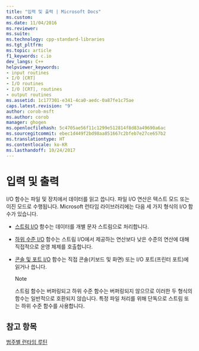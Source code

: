 ```yaml
---
title: "입력 및 출력 | Microsoft Docs"
ms.custom: 
ms.date: 11/04/2016
ms.reviewer: 
ms.suite: 
ms.technology: cpp-standard-libraries
ms.tgt_pltfrm: 
ms.topic: article
f1_keywords: c.io
dev_langs: C++
helpviewer_keywords:
- input routines
- I/O [CRT]
- I/O routines
- I/O [CRT], routines
- output routines
ms.assetid: 1c177301-e341-4ca0-aedc-0a87fe1c75ae
caps.latest.revision: "9"
author: corob-msft
ms.author: corob
manager: ghogen
ms.openlocfilehash: 5c4705ae56f11c1299e512814f8d83a49690a6ac
ms.sourcegitcommit: ebec1d449f2bd98aa851667c2bfeb7e27ce657b2
ms.translationtype: HT
ms.contentlocale: ko-KR
ms.lasthandoff: 10/24/2017
---
```

# <a name="input-and-output"></a>입력 및 출력
I/O 함수는 파일 및 장치에서 데이터를 읽고 씁니다. 파일 I/O 연산은 텍스트 모드 또는 이진 모드로 수행됩니다. Microsoft 런타임 라이브러리에는 다음 세 가지 형식의 I/O 함수가 있습니다.  
  
-   [스트림 I/O](../c-runtime-library/stream-i-o.md) 함수는 데이터를 개별 문자 스트림으로 처리합니다.  
  
-   [하위 수준 I/O](../c-runtime-library/low-level-i-o.md) 함수는 스트림 I/O에서 제공하는 연산보다 낮은 수준의 연산에 대해 직접적으로 운영 체제를 호출합니다.  
  
-   [콘솔 및 포트 I/O](../c-runtime-library/console-and-port-i-o.md) 함수는 직접 콘솔(키보드 및 화면) 또는 I/O 포트(프린터 포트)에 읽거나 씁니다.  
  
    > [!NOTE]
    >  스트림 함수는 버퍼링되고 하위 수준 함수는 버퍼링되지 않으므로 이러한 두 형식의 함수는 일반적으로 호환되지 않습니다. 특정 파일 처리를 위해 단독으로 스트림 또는 하위 수준 함수를 사용합니다.  
  
## <a name="see-also"></a>참고 항목  
 [범주별 런타임 루틴](../c-runtime-library/run-time-routines-by-category.md)